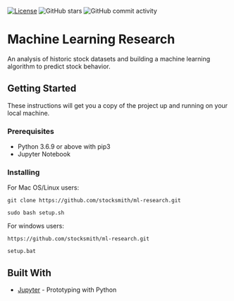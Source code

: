 [![License](https://img.shields.io/badge/License-GPL%203.0-brightgreen.svg)](./LICENSE)
![GitHub stars](https://img.shields.io/github/stars/dsc-umass/social-insights.svg)
![GitHub commit activity](https://img.shields.io/github/commit-activity/m/dsc-umass/social-insights.svg?color=red)

# Machine Learning Research

An analysis of historic stock datasets and building a machine learning algorithm to predict stock behavior. 


## Getting Started

These instructions will get you a copy of the project up and running on your local machine.

### Prerequisites

* Python 3.6.9 or above with pip3
* Jupyter Notebook

### Installing

For Mac OS/Linux users:
```
git clone https://github.com/stocksmith/ml-research.git

sudo bash setup.sh
```

For windows users:
```
https://github.com/stocksmith/ml-research.git

setup.bat
```

## Built With

* [Jupyter](https://jupyter.org/) - Prototyping with Python
<!-- 
## Contributing

Please read [CONTRIBUTING.md](https://gist.github.com/PurpleBooth/b24679402957c63ec426) for details on our code of conduct, and the process for submitting pull requests to us. -->


<!-- 
## Acknowledgments

* Hat tip to anyone whose code was used
* Inspiration
* etc
 -->
